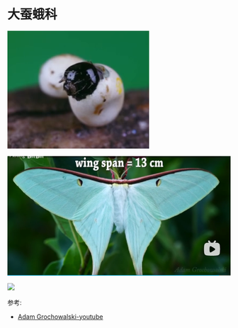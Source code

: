 # 大蚕蛾科

![](02.png)

![](01.png)

![](01.gif)

参考:

- [Adam Grochowalski-youtube](https://youtube.com/watch?v=B6RDsak_IZw&feature=share)
